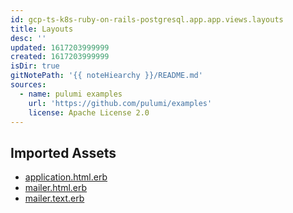 ```yaml
---
id: gcp-ts-k8s-ruby-on-rails-postgresql.app.app.views.layouts
title: Layouts
desc: ''
updated: 1617203999999
created: 1617203999999
isDir: true
gitNotePath: '{{ noteHiearchy }}/README.md'
sources:
  - name: pulumi examples
    url: 'https://github.com/pulumi/examples'
    license: Apache License 2.0
---
```

## Imported Assets

- [application.html.erb](/assets/application.erb)
- [mailer.html.erb](/assets/mailer.erb)
- [mailer.text.erb](/assets/mailer.erb)

